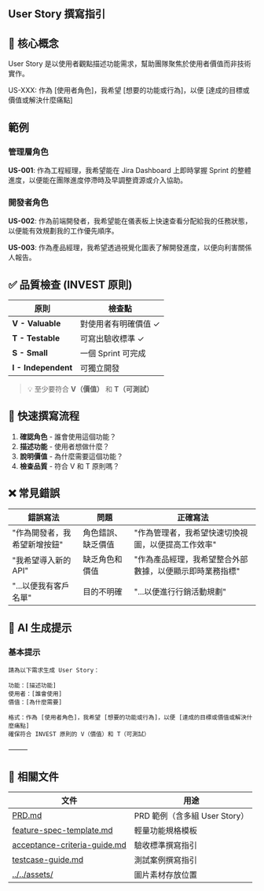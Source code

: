 ## User Story 撰寫指引

## 🎯 核心概念

User Story 是以使用者觀點描述功能需求，幫助團隊聚焦於使用者價值而非技術實作。

US-XXX: 作為 [使用者角色]，我希望 [想要的功能或行為]，以便 [達成的目標或價值或解決什麼痛點]

## 範例

### 管理層角色
**US-001**: 作為工程經理，我希望能在 Jira Dashboard 上即時掌握 Sprint 的整體進度，以便能在團隊進度停滯時及早調整資源或介入協助。

### 開發者角色
**US-002**: 作為前端開發者，我希望能在儀表板上快速查看分配給我的任務狀態，以便能有效規劃我的工作優先順序。

**US-003**: 作為產品經理，我希望透過視覺化圖表了解開發進度，以便向利害關係人報告。

## ✅ 品質檢查 (INVEST 原則)

| 原則 | 檢查點 |
|------|-------|
| **V - Valuable** | 對使用者有明確價值 ✓ |
| **T - Testable** | 可寫出驗收標準 ✓ |
| **S - Small** | 一個 Sprint 可完成 |
| **I - Independent** | 可獨立開發 |

> 💡 至少要符合 **V（價值）** 和 **T（可測試）**

## 🚀 快速撰寫流程

1. **確認角色** - 誰會使用這個功能？
2. **描述功能** - 使用者想做什麼？
3. **說明價值** - 為什麼需要這個功能？
4. **檢查品質** - 符合 V 和 T 原則嗎？

## ❌ 常見錯誤

| 錯誤寫法 | 問題 | 正確寫法 |
|---------|------|---------|
| "作為開發者，我希望新增按鈕" | 角色錯誤、缺乏價值 | "作為管理者，我希望快速切換視圖，以便提高工作效率" |
| "我希望導入新的 API" | 缺乏角色和價值 | "作為產品經理，我希望整合外部數據，以便顯示即時業務指標" |
| "...以便我有客戶名單" | 目的不明確 | "...以便進行行銷活動規劃" |

## 🤖 AI 生成提示

### 基本提示
```
請為以下需求生成 User Story：

功能：[描述功能]
使用者：[誰會使用]
價值：[為什麼需要]

格式：作為 [使用者角色]，我希望 [想要的功能或行為]，以便 [達成的目標或價值或解決什麼痛點]
確保符合 INVEST 原則的 V（價值）和 T（可測試）
```

⸻

## 🔗 相關文件

| 文件 | 用途 |
|------|------|
| [PRD.md](../mvp-v1/PRD.md) | PRD 範例（含多組 User Story） |
| [feature-spec-template.md](./feature-spec-template.md) | 輕量功能規格模板 |
| [acceptance-criteria-guide.md](./acceptance-criteria-guide.md) | 驗收標準撰寫指引 |
| [testcase-guide.md](./testcase-guide.md) | 測試案例撰寫指引 |
| [../../assets/](../../assets/) | 圖片素材存放位置 |